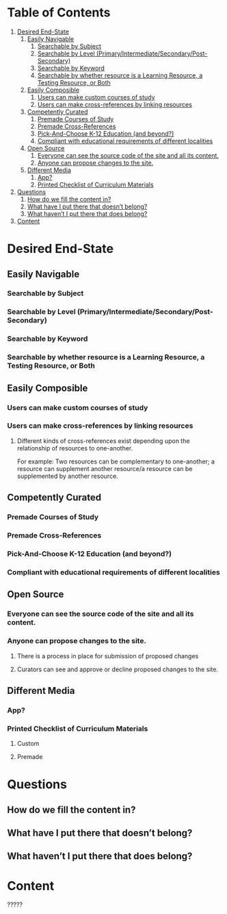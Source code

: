 
# Table of Contents

1.  [Desired End-State](#orgc0673b4)
    1.  [Easily Navigable](#org4cee2e2)
        1.  [Searchable by Subject](#orgfa23797)
        2.  [Searchable by Level (Primary/Intermediate/Secondary/Post-Secondary)](#org03d62b2)
        3.  [Searchable by Keyword](#org6e1e6dc)
        4.  [Searchable by whether resource is a Learning Resource, a Testing Resource, or Both](#org7a4e7c3)
    2.  [Easily Composible](#orgd598745)
        1.  [Users can make custom courses of study](#orgc962f85)
        2.  [Users can make cross-references by linking resources](#org6918a4c)
    3.  [Competently Curated](#org62ed478)
        1.  [Premade Courses of Study](#org5ada46c)
        2.  [Premade Cross-References](#org895d717)
        3.  [Pick-And-Choose K-12 Education (and beyond?)](#orgbb31190)
        4.  [Compliant with educational requirements of different localities](#org8bdb5d1)
    4.  [Open Source](#orgcdd383c)
        1.  [Everyone can see the source code of the site and all its content.](#org1477338)
        2.  [Anyone can propose changes to the site.](#org9d2f256)
    5.  [Different Media](#org742fb2b)
        1.  [App?](#org557b32d)
        2.  [Printed Checklist of Curriculum Materials](#orgc3a53cc)
2.  [Questions](#org7719fc9)
    1.  [How do we fill the content in?](#orgaf92348)
    2.  [What have I put there that doesn&rsquo;t belong?](#org1af3b3b)
    3.  [What haven&rsquo;t I put there that does belong?](#org84950f6)
3.  [Content](#org635aa05)



<a id="orgc0673b4"></a>

# Desired End-State


<a id="org4cee2e2"></a>

## Easily Navigable


<a id="orgfa23797"></a>

### Searchable by Subject


<a id="org03d62b2"></a>

### Searchable by Level (Primary/Intermediate/Secondary/Post-Secondary)


<a id="org6e1e6dc"></a>

### Searchable by Keyword


<a id="org7a4e7c3"></a>

### Searchable by whether resource is a Learning Resource, a Testing Resource, or Both


<a id="orgd598745"></a>

## Easily Composible


<a id="orgc962f85"></a>

### Users can make custom courses of study


<a id="org6918a4c"></a>

### Users can make cross-references by linking resources

1.  Different kinds of cross-references exist depending upon the relationship of resources to one-another.

    For example: Two resources can be complementary to one-another; a resource can supplement another resource/a resource can be supplemented by another resource.


<a id="org62ed478"></a>

## Competently Curated


<a id="org5ada46c"></a>

### Premade Courses of Study


<a id="org895d717"></a>

### Premade Cross-References


<a id="orgbb31190"></a>

### Pick-And-Choose K-12 Education (and beyond?)


<a id="org8bdb5d1"></a>

### Compliant with educational requirements of different localities


<a id="orgcdd383c"></a>

## Open Source


<a id="org1477338"></a>

### Everyone can see the source code of the site and all its content.


<a id="org9d2f256"></a>

### Anyone can propose changes to the site.

1.  There is a process in place for submission of proposed changes

2.  Curators can see and approve or decline proposed changes to the site.


<a id="org742fb2b"></a>

## Different Media


<a id="org557b32d"></a>

### App?


<a id="orgc3a53cc"></a>

### Printed Checklist of Curriculum Materials

1.  Custom

2.  Premade


<a id="org7719fc9"></a>

# Questions


<a id="orgaf92348"></a>

## How do we fill the content in?


<a id="org1af3b3b"></a>

## What have I put there that doesn&rsquo;t belong?


<a id="org84950f6"></a>

## What haven&rsquo;t I put there that does belong?


<a id="org635aa05"></a>

# Content

?????

